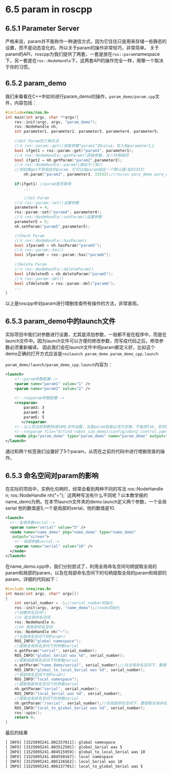 # 6.5 param in roscpp
## 6.5.1 Parameter Server
严格来说，param并不能称作一种通信方式，因为它往往只是用来存储一些静态的设置，而不是动态变化的。所以关于param的操作非常轻巧，非常简单。
关于param的API，roscpp为我们提供了两套，一套是放在`ros::param`namespace下，另一套是在`ros::NodeHandle`下，这两套API的操作完全一样，用哪一个取决于你的习惯。

## 6.5.2 param_demo
我们来看看在C++中如何进行param_demo的操作，`param_demo/param.cpp`文件，内容包括：
```cpp
#include<ros/ros.h>
int main(int argc, char **argv){
	ros::init(argc, argv, "param_demo");
	ros::NodeHandle nh;
	int parameter1, parameter2, parameter3, parameter4, parameter5;
	
	//Get Param的三种方法
	//① ros::param::get()获取参数“param1”的value，写入到parameter1上
	bool ifget1 = ros::param::get("param1", parameter1);
	//② ros::NodeHandle::getParam()获取参数，与①作用相同
	bool ifget2 = nh.getParam("param2",parameter2);
	//③ ros::NodeHandle::param()类似于①和②
	//但如果get不到指定的param，它可以给param指定一个默认值(如33333)
        nh.param("param3", parameter3, 33333);//rosrun para_demo para_demo而不用roslaunch时，这句并没有给param3赋值
	
	if(ifget1) //param是否取得
	    ...

        //Set Param
	//① ros::param::set()设置参数
	parameter4 = 4;
	ros::param::set("param4", parameter4);
	//② ros::NodeHandle::setParam()设置参数
	parameter5 = 5;
	nh.setParam("param5",parameter5);

	//Check Param
	//① ros::NodeHandle::hasParam()
	bool ifparam5 = nh.hasParam("param5");
	//② ros::param::has()
	bool ifparam6 = ros::param::has("param6");
	
	//Delete Param
	//① ros::NodeHandle::deleteParam()
	bool ifdeleted5 = nh.deleteParam("param5");
	//② ros::param::del()
	bool ifdeleted6 = ros::param::del("param6");
	...
}
```
以上是roscpp中对param进行增删改查所有操作的方法，非常直观。

## 6.5.3 param_demo中的launch文件

实际项目中我们对参数进行设置，尤其是添加参数，一般都不是在程序中，而是在launch文件中。因为launch文件可以方便的修改参数，而写成代码之后，修改参数必须重新编译。
因此我们会在launch文件中将param都定义好，比如这个demo正确的打开方式应该是`roslaunch param_demo param_demo_cpp.launch`

`param_demo/launch/param_demo_cpp.launch`内容为：
```xml
<launch>
	<!--param参数配置-->
	<param name="param1" value="1" />
	<param name="param2" value="2" />
	
	<!--rosparam参数配置-->
	<rosparam>   
        param3: 3
        param4: 4
        param5: 5
       </rosparam>
	<!--以上写法将参数转成YAML文件加载，注意param前面必须为空格，不能用Tab，否则YAML解析错误-->
	<!--rosparam file="$(find robot_sim_demo)/config/xbot2_control.yaml" command="load" /-->
	<node pkg="param_demo" type="param_demo" name="param_demo" output="screen" />
</launch>
```
通过<param>和<rosparam>两个标签我们设置好了5个param，从而在之前的代码中进行增删改查的操作。
## 6.5.3 命名空间对param的影响
在实际的项目中，实例化句柄时，经常会看到两种不同的写法
	ros::NodeHandle n;
	ros::NodeHandle nh("~");`
这两种写法有什么不同呢？以本教学报的name_demo为例。在本节launch文件夹的demo.launch定义两个参数，一个全局serial 他的数值是5,一个是局部的serial，他的数值是10.
```xml
<launch>
  <!--全局参数serial-->
  <param name="serial" value="5" />
  <node name="name_demo" pkg="name_demo" type="name_demo"
   output="screen">
    <!--局部参数serial-->
    <param name="serial" value="10" />
  </node>
</launch>

```
在name_demo.cpp中，我们分别尝试了，利用全局命名空间句柄提取全局的param和局部的param，以及在局部命名空间下的句柄提取全局的param和局部的param，详细的代码如下：

```cpp
#include <ros/ros.h>
int main(int argc, char* argv[])
{
    int serial_number = -1;//serial_number初始化
    ros::init(argc, argv, "name_demo");//node初始化
    /*创建命名空间*/
    //n 是全局命名空间
    ros::NodeHandle n;
    //nh 是局部命名空间
    ros::NodeHandle nh("~");
    /*全局命名空间下的Param*/
    ROS_INFO("global namespace");
    //提取全局命名空间下的参数serial
    n.getParam("serial", serial_number);
    ROS_INFO("global_Serial was %d", serial_number);
    //提取局部命名空间下的参数serial
    n.getParam("name_demo/serial", serial_number);//在全局命名空间下，要提取局部命名空间下的参数，需要添加node name
    ROS_INFO("global_to_local_Serial was %d", serial_number);
    /*局部命名空间下的Param*/
    ROS_INFO("local namespace");
    //提取局部命名空间下的参数serial
    nh.getParam("serial", serial_number);
    ROS_INFO("local_Serial was %d", serial_number);
    //提取全局命名空间下的参数serial
    nh.getParam("/serial", serial_number);//在局部命名空间下，要提取全局命名空间下的参数，需要添加“/”
    ROS_INFO("local_to_global_Serial was %d", serial_number);
    ros::spin();
    return 0;
}
```
最后的结果
```xml
[ INFO] [1525095241.802257811]: global namespace
[ INFO] [1525095241.803512501]: global_Serial was 5
[ INFO] [1525095241.804515959]: global_to_local_Serial was 10
[ INFO] [1525095241.804550167]: local namespace
[ INFO] [1525095241.805126562]: local_Serial was 10
[ INFO] [1525095241.806137701]: local_to_global_Serial was 5

```

